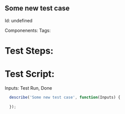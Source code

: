 Some new test case
-----------

Id: undefined

Componenents:
Tags: 

Test Steps:
=============



Test Script:
=============

Inputs: Test Run, Done

```javascript
  describe('Some new test case', function(Inputs) {
    
  });
```
